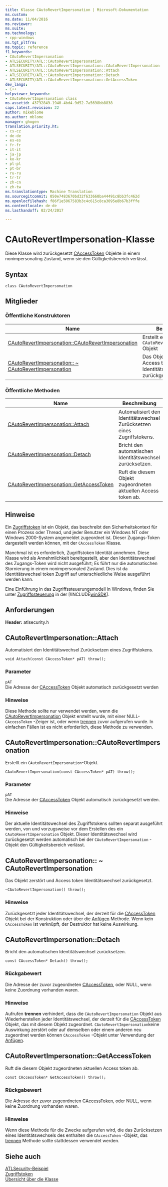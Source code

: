 ```yaml
---
title: Klasse CAutoRevertImpersonation | Microsoft-Dokumentation
ms.custom: 
ms.date: 11/04/2016
ms.reviewer: 
ms.suite: 
ms.technology:
- cpp-windows
ms.tgt_pltfrm: 
ms.topic: reference
f1_keywords:
- CAutoRevertImpersonation
- ATLSECURITY/ATL::CAutoRevertImpersonation
- ATLSECURITY/ATL::CAutoRevertImpersonation::CAutoRevertImpersonation
- ATLSECURITY/ATL::CAutoRevertImpersonation::Attach
- ATLSECURITY/ATL::CAutoRevertImpersonation::Detach
- ATLSECURITY/ATL::CAutoRevertImpersonation::GetAccessToken
dev_langs:
- C++
helpviewer_keywords:
- CAutoRevertImpersonation class
ms.assetid: 43732849-1940-4bd4-9d52-7a5698bb8838
caps.latest.revision: 22
author: mikeblome
ms.author: mblome
manager: ghogen
translation.priority.ht:
- cs-cz
- de-de
- es-es
- fr-fr
- it-it
- ja-jp
- ko-kr
- pl-pl
- pt-br
- ru-ru
- tr-tr
- zh-cn
- zh-tw
ms.translationtype: Machine Translation
ms.sourcegitcommit: 050e7483670bd32f633660ba44491c8bb3fc462d
ms.openlocfilehash: f86f1e5067583b3c4c615c8ca3095e8b67b3fffe
ms.contentlocale: de-de
ms.lasthandoff: 02/24/2017

---
```

# <a name="cautorevertimpersonation-class"></a>CAutoRevertImpersonation-Klasse
Diese Klasse wird zurückgesetzt [CAccessToken](../../atl/reference/caccesstoken-class.md) Objekte in einem nonimpersonating Zustand, wenn sie den Gültigkeitsbereich verlässt.  
  
## <a name="syntax"></a>Syntax  
  
```
class CAutoRevertImpersonation
```  
  
## <a name="members"></a>Mitglieder  
  
### <a name="public-constructors"></a>Öffentliche Konstruktoren  
  
|Name|Beschreibung|  
|----------|-----------------|  
|[CAutoRevertImpersonation::CAutoRevertImpersonation](#cautorevertimpersonation)|Erstellt ein `CAutoRevertImpersonation` Objekt|  
|[CAutoRevertImpersonation:: ~ CAutoRevertImpersonation](#dtor)|Das Objekt zerstört und Access token Identitätswechsel zurückgesetzt.|  
  
### <a name="public-methods"></a>Öffentliche Methoden  
  
|Name|Beschreibung|  
|----------|-----------------|  
|[CAutoRevertImpersonation::Attach](#attach)|Automatisiert den Identitätswechsel Zurücksetzen eines Zugriffstokens.|  
|[CAutoRevertImpersonation::Detach](#detach)|Bricht den automatischen Identitätswechsel zurücksetzen.|  
|[CAutoRevertImpersonation::GetAccessToken](#getaccesstoken)|Ruft die diesem Objekt zugeordneten aktuellen Access token ab.|  
  
## <a name="remarks"></a>Hinweise  
 Ein [Zugriffstoken](http://msdn.microsoft.com/library/windows/desktop/aa374909) ist ein Objekt, das beschreibt den Sicherheitskontext für einen Prozess oder Thread, und jeder Benutzer ein Windows NT oder Windows 2000-System angemeldet zugeordnet ist. Dieser Zugangs-Token dargestellt werden können, mit der `CAccessToken` Klasse.  
  
 Manchmal ist es erforderlich, Zugriffstoken Identität annehmen. Diese Klasse wird als Annehmlichkeit bereitgestellt, aber den Identitätswechsel des Zugangs-Token wird nicht ausgeführt; Es führt nur die automatischen Stornierung in einem nonimpersonated Zustand. Dies ist da Identitätswechsel token Zugriff auf unterschiedliche Weise ausgeführt werden kann.  
  
 Eine Einführung in das Zugriffssteuerungsmodell in Windows, finden Sie unter [Zugriffssteuerung](http://msdn.microsoft.com/library/windows/desktop/aa374860) in der [!INCLUDE[winSDK](../../atl/includes/winsdk_md.md)].  
  
## <a name="requirements"></a>Anforderungen  
 **Header:** atlsecurity.h  
  
##  <a name="attach"></a>CAutoRevertImpersonation::Attach  
 Automatisiert den Identitätswechsel Zurücksetzen eines Zugriffstokens.  
  
```
void Attach(const CAccessToken* pAT) throw();
```  
  
### <a name="parameters"></a>Parameter  
 `pAT`  
 Die Adresse der [CAccessToken](../../atl/reference/caccesstoken-class.md) Objekt automatisch zurückgesetzt werden  
  
### <a name="remarks"></a>Hinweise  
 Diese Methode sollte nur verwendet werden, wenn die [CAutoRevertImpersonation](../../atl/reference/cautorevertimpersonation-class.md) Objekt erstellt wurde, mit einer NULL- `CAccessToken` -Zeiger ist, oder wenn [trennen](#detach) zuvor aufgerufen wurde. In einfachen Fällen ist es nicht erforderlich, diese Methode zu verwenden.  
  
##  <a name="cautorevertimpersonation"></a>CAutoRevertImpersonation::CAutoRevertImpersonation  
 Erstellt ein `CAutoRevertImpersonation`-Objekt.  
  
```
CAutoRevertImpersonation(const CAccessToken* pAT) throw();
```  
  
### <a name="parameters"></a>Parameter  
 `pAT`  
 Die Adresse der [CAccessToken](../../atl/reference/caccesstoken-class.md) Objekt automatisch zurückgesetzt werden.  
  
### <a name="remarks"></a>Hinweise  
 Der aktuelle Identitätswechsel des Zugriffstokens sollten separat ausgeführt werden, von und vorzugsweise vor dem Erstellen des ein `CAutoRevertImpersonation` Objekt. Dieser Identitätswechsel wird zurückgesetzt werden automatisch bei der `CAutoRevertImpersonation` -Objekt den Gültigkeitsbereich verlässt.  
  
##  <a name="dtor"></a>CAutoRevertImpersonation:: ~ CAutoRevertImpersonation  
 Das Objekt zerstört und Access token Identitätswechsel zurückgesetzt.  
  
```
~CAutoRevertImpersonation() throw();
```  
  
### <a name="remarks"></a>Hinweise  
 Zurückgesetzt jeder Identitätswechsel, der derzeit für die [CAccessToken](../../atl/reference/caccesstoken-class.md) Objekt bei der Konstruktion oder über die [Anfügen](#attach) Methode. Wenn kein `CAccessToken` ist verknüpft, der Destruktor hat keine Auswirkung.  
  
##  <a name="detach"></a>CAutoRevertImpersonation::Detach  
 Bricht den automatischen Identitätswechsel zurücksetzen.  
  
```
const CAccessToken* Detach() throw();
```  
  
### <a name="return-value"></a>Rückgabewert  
 Die Adresse der zuvor zugeordneten [CAccessToken](../../atl/reference/caccesstoken-class.md), oder NULL, wenn keine Zuordnung vorhanden waren.  
  
### <a name="remarks"></a>Hinweise  
 Aufrufen **trennen** verhindert, dass die `CAutoRevertImpersonation` Objekt aus Wiederherstellen jeder Identitätswechsel, der derzeit für die [CAccessToken](../../atl/reference/caccesstoken-class.md) Objekt, das mit diesem Objekt zugeordnet. `CAutoRevertImpersonation`keine Auswirkung zerstört oder auf demselben oder einem anderen neu zugeordnet werden können `CAccessToken` -Objekt unter Verwendung der [Anfügen](#attach).  
  
##  <a name="getaccesstoken"></a>CAutoRevertImpersonation::GetAccessToken  
 Ruft die diesem Objekt zugeordneten aktuellen Access token ab.  
  
```
const CAccessToken* GetAccessToken() throw();
```  
  
### <a name="return-value"></a>Rückgabewert  
 Die Adresse der zuvor zugeordneten [CAccessToken](../../atl/reference/caccesstoken-class.md), oder NULL, wenn keine Zuordnung vorhanden waren.  
  
### <a name="remarks"></a>Hinweise  
 Wenn diese Methode für die Zwecke aufgerufen wird, die das Zurücksetzen eines Identitätswechsels des enthalten die `CAccessToken` -Objekt, das [trennen](#detach) Methode sollte stattdessen verwendet werden.  
  
## <a name="see-also"></a>Siehe auch  
 [ATLSecurity-Beispiel](../../visual-cpp-samples.md)   
 [Zugriffstoken](http://msdn.microsoft.com/library/windows/desktop/aa374909)   
 [Übersicht über die Klasse](../../atl/atl-class-overview.md)

